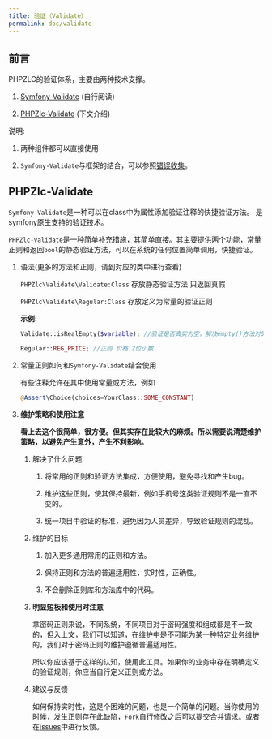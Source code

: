 ```yaml
---
title: 验证（Validate）
permalink: doc/validate
---
```


## 前言

PHPZLC的验证体系，主要由两种技术支撑。

1. [Symfony-Validate](https://symfony.com/doc/4.4/validation.html) (自行阅读)

2. [PHPZlc-Validate](https://github.com/phpzlc/validate) (下文介绍)

说明:

1. 两种组件都可以直接使用

2. `Symfony-Validate`与框架的结合，可以参照[错误收集](/doc/errors)。

## PHPZlc-Validate

`Symfony-Validate`是一种可以在class中为属性添加验证注释的快捷验证方法。 是symfony原生支持的验证技术。

`PHPZlc-Validate`是一种简单补充措施，其简单直接。其主要提供两个功能，常量正则和返回`bool`的静态验证方法，可以在系统的任何位置简单调用，快捷验证。

1. 语法(更多的方法和正则，请到对应的类中进行查看)

    `PHPZlc\Validate\Validate:Class`  存放静态验证方法  只返回真假
    
    `PHPZlc\Validate\Regular:Class` 存放定义为常量的验证正则
    
    **示例:**
    
    ```php
    Validate::isRealEmpty($variable); //验证是否真实为空，解决empty()方法对0的误判。
    ```
   
    ```php
    Regular::REG_PRICE; //正则 价格:2位小数
    ```
   
2. 常量正则如何和`Symfony-Validate`结合使用

    有些注释允许在其中使用常量或方法，例如
    
    ```php
    @Assert\Choice(choices=YourClass::SOME_CONSTANT)
    ```

3. **维护策略和使用注意**

   **看上去这个很简单，很方便。但其实存在比较大的麻烦。所以需要说清楚维护策略，以避免产生意外，产生不利影响。**
   
   1. 解决了什么问题
       
       1. 将常用的正则和验证方法集成，方便使用，避免寻找和产生bug。
       
       2. 维护这些正则，使其保持最新，例如手机号这类验证规则不是一直不变的。
       
       3. 统一项目中验证的标准，避免因为人员差异，导致验证规则的混乱。
       
   2. 维护的目标
   
       1. 加入更多通用常用的正则和方法。
       
       2. 保持正则和方法的普遍适用性，实时性，正确性。
       
       3. 不会删除正则库和方法库中的代码。
   
   3. **明显短板和使用时注意**
   
       拿密码正则来说，不同系统，不同项目对于密码强度和组成都是不一致的，但入上文，我们可以知道，在维护中是不可能为某一种特定业务维护的，我们对于密码正则的维护遵循普遍适用性。
        
       所以你应该基于这样的认知，使用此工具。如果你的业务中存在明确定义的验证规则，你应当自行定义正则或方法。
   
   4. 建议与反馈
   
      如何保持实时性，这是个困难的问题，也是一个简单的问题。当你使用的时候，发生正则存在此缺陷，`Fork`自行修改之后可以提交合并请求。或者在[issues](https://github.com/phpzlc/validate/issues)中进行反馈。
     
      



